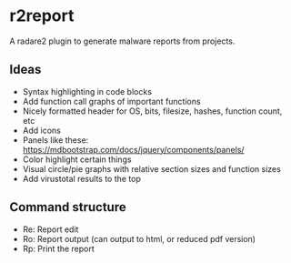 # r2report

A radare2 plugin to generate malware reports from projects.

## Ideas
- Syntax highlighting in code blocks
- Add function call graphs of important functions
- Nicely formatted header for OS, bits, filesize, hashes, function count, etc
- Add icons
- Panels like these: https://mdbootstrap.com/docs/jquery/components/panels/
- Color highlight certain things
- Visual circle/pie graphs with relative section sizes and function sizes
- Add virustotal results to the top

## Command structure
- Re: Report edit
- Ro: Report output (can output to html, or reduced pdf version)
- Rp: Print the report